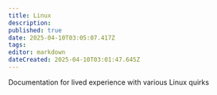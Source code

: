 ```yaml
---
title: Linux
description: 
published: true
date: 2025-04-10T03:05:07.417Z
tags: 
editor: markdown
dateCreated: 2025-04-10T03:01:47.645Z
---
```


Documentation for lived experience with various Linux quirks